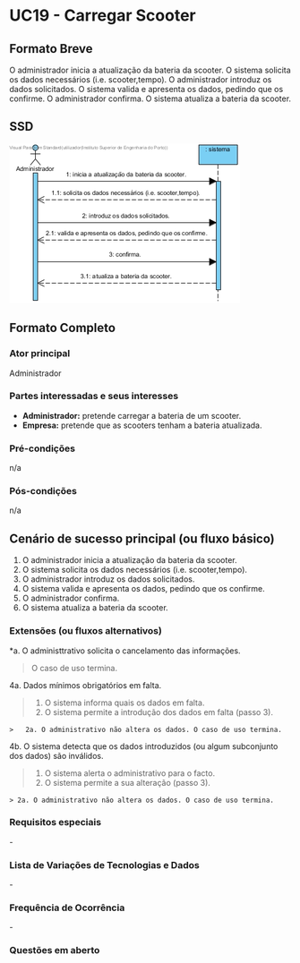 # UC19 - Carregar Scooter

## Formato Breve

O administrador inicia a atualização da bateria da scooter. O sistema solicita os dados necessários (i.e. scooter,tempo). O administrador introduz os dados solicitados. O sistema valida e apresenta os dados, pedindo que os confirme. O administrador confirma. O sistema atualiza a bateria da scooter.

## SSD
![SSD_UC19.jpg](SSD_UC19.jpg)


## Formato Completo

### Ator principal

Administrador

### Partes interessadas e seus interesses
* **Administrador:** pretende carregar a bateria de um scooter.
* **Empresa:** pretende que as scooters tenham a bateria atualizada.


### Pré-condições
n/a

### Pós-condições
n/a

## Cenário de sucesso principal (ou fluxo básico)

1. O administrador inicia a atualização da bateria da scooter.
2. O sistema solicita os dados necessários (i.e. scooter,tempo).
3. O administrador introduz os dados solicitados.
4. O sistema valida e apresenta os dados, pedindo que os confirme.
5. O administrador confirma.
6. O sistema atualiza a bateria da scooter.

### Extensões (ou fluxos alternativos)

*a. O administtrativo solicita o cancelamento das informações.

> O caso de uso termina.

	
4a. Dados mínimos obrigatórios em falta.
>	1. O sistema informa quais os dados em falta.
>	2. O sistema permite a introdução dos dados em falta (passo 3).
>
	>	2a. O administrativo não altera os dados. O caso de uso termina.


4b. O sistema detecta que os dados introduzidos (ou algum subconjunto dos dados) são inválidos.
> 1. O sistema alerta o administrativo para o facto. 
> 2. O sistema permite a sua alteração (passo 3).
> 
	> 2a. O administrativo não altera os dados. O caso de uso termina. 

### Requisitos especiais
\-

### Lista de Variações de Tecnologias e Dados
\-

### Frequência de Ocorrência
\-

### Questões em aberto